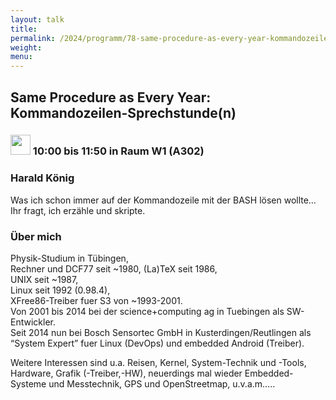 ```yaml
---
layout: talk
title:
permalink: /2024/programm/78-same-procedure-as-every-year-kommandozeilen-sprechstunde-n-/
weight:
menu:
---
```

## Same Procedure as Every Year: Kommandozeilen-Sprechstunde(n)

### <img height = "32" src="../../../images/workshop.svg"> 10:00 bis 11:50 in Raum W1 (A302)

### Harald König

Was ich schon immer auf der Kommandozeile mit der BASH lösen wollte…  
Ihr fragt, ich erzähle und skripte.

### Über mich

Physik-Studium in Tübingen,  
Rechner und DCF77 seit ~1980, (La)TeX seit 1986,  
UNIX seit ~1987,  
Linux seit 1992 (0.98.4),  
XFree86-Treiber fuer S3 von ~1993-2001.  
Von 2001 bis 2014 bei der science+computing ag in Tuebingen als SW-Entwickler.  
Seit 2014 nun bei Bosch Sensortec GmbH in Kusterdingen/Reutlingen als “System Expert” fuer Linux (DevOps) und embedded Android (Treiber).

Weitere Interessen sind u.a. Reisen, Kernel, System-Technik und -Tools, Hardware, Grafik (-Treiber,-HW), neuerdings mal wieder Embedded-Systeme und Messtechnik, GPS und OpenStreetmap, u.v.a.m…..

